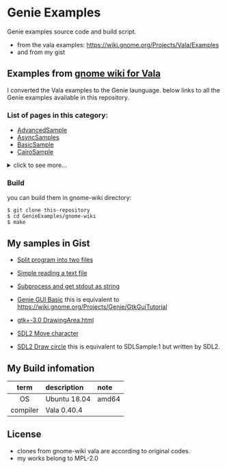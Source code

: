 # Genie Examples
Genie examples source code and build script.

- from the vala examples:
    https://wiki.gnome.org/Projects/Vala/Examples
- and from my gist

## Examples from [gnome wiki for Vala](https://wiki.gnome.org/Projects/Vala/Examples)

I converted the Vala examples to the Genie launguage.
below links to all the Genie examples available in this repository.

### List of pages in this category:

<summary>

- [AdvancedSample](gnome-wiki/AdvancedSample.md)
- [AsyncSamples](gnome-wiki/AsyncSamples.md)
- [BasicSample](gnome-wiki/BasicSample.md)
- [CairoSample](gnome-wiki/CairoSample.md)

<details>
<summary>click to see more...</summary><p>

- [CharacterSample](gnome-wiki/CharacterSample.md)
- [ClutterSamples](gnome-wiki/ClutterSamples.md)
- [ConditionalCompilationSample](gnome-wiki/ConditionalCompilationSample.md)
- [CursesSample](gnome-wiki/CursesSample.md)
- [CustomWidgetSamples](gnome-wiki/CustomWidgetSamples.md)
- [DBusClientSamples](gnome-wiki/DBusClientSamples.md)
- [DBusClientSamples/Waiting](gnome-wiki/DBusClientSamples/Waiting.md)
- [DBusServerSample](gnome-wiki/DBusServerSample.md)
- [DBusServerSamplePassingObjects](gnome-wiki/DBusServerSamplePassingObjects.md)
- [DragAndDropSample](gnome-wiki/DragAndDropSample.md)
- [GIOCompressionSample](gnome-wiki/GIOCompressionSample.md)
- [GIONetworkingSample](gnome-wiki/GIONetworkingSample.md)
- [GIOSamples](gnome-wiki/GIOSamples.md)
- [GSFSample](gnome-wiki/GSFSample.md)
- [GSLSample](gnome-wiki/GSLSample.md)
- [GSettingsSample](gnome-wiki/GSettingsSample.md)
- [GStreamerSample](gnome-wiki/GStreamerSample.md)
- [GStreamerSamples](gnome-wiki/GStreamerSamples.md)
- [GTKSample](gnome-wiki/GTKSample.md)
- [GdlSample](gnome-wiki/GdlSample.md)
- [Gedit3PluginSample](gnome-wiki/Gedit3PluginSample.md)
- [GeeSamples](gnome-wiki/GeeSamples.md)
- [GnomeDesktopAndGMenuExample](gnome-wiki/GnomeDesktopAndGMenuExample.md)
- [GtkCellRendererSample](gnome-wiki/GtkCellRendererSample.md)
- [InputSamples](gnome-wiki/InputSamples.md)
- [IoChannelsSample](gnome-wiki/IoChannelsSample.md)
- [JsonSample](gnome-wiki/JsonSample.md)
- [LibSoupSample](gnome-wiki/LibSoupSample.md)
- [ListSample](gnome-wiki/ListSample.md)
- [LoudmouthSample](gnome-wiki/LoudmouthSample.md)
- [LuaSample](gnome-wiki/LuaSample.md)
- [MxSample](gnome-wiki/MxSample.md)
- [OpenGLSamples](gnome-wiki/OpenGLSamples.md)
- [PangoCairoSample](gnome-wiki/PangoCairoSample.md)
- [PopplerSample](gnome-wiki/PopplerSample.md)
- [PropertiesSample](gnome-wiki/PropertiesSample.md)
- [PulseAudioSamples](gnome-wiki/PulseAudioSamples.md)
- [SDLBouncingBall](gnome-wiki/SDLBouncingBall.md)
- [SDLSample](gnome-wiki/SDLSample.md)
- [SharedLibSample](gnome-wiki/SharedLibSample.md)
- [SqliteSample](gnome-wiki/SqliteSample.md)
- [StringSample](gnome-wiki/StringSample.md)
- [TestSample](gnome-wiki/TestSample.md)
- [ThreadingSamples](gnome-wiki/ThreadingSamples.md)
- [TiffSample](gnome-wiki/TiffSample.md)
- [TimeSample](gnome-wiki/TimeSample.md)
- [TypeModuleSample](gnome-wiki/TypeModuleSample.md)
- [TypeModules](gnome-wiki/TypeModules.md)
- [USBSample](gnome-wiki/USBSample.md)
- [ValueSample](gnome-wiki/ValueSample.md)
- [WebKitSample](gnome-wiki/WebKitSample.md)
- [Win32CrossBuildSample](gnome-wiki/Win32CrossBuildSample.md)
- [XmlSample](gnome-wiki/XmlSample.md)

</p></details>

### Build
you can build them in gnome-wiki directory:

```
$ git clone this-repository
$ cd GenieExamples/gnome-wiki
$ make
```


## My samples in Gist

- [Split program into two files](examples/twofiles.md)
- [Simple reading a text file](https://gist.github.com/kuri65536/7b1930570a94e9a7ffc7a6ff9657edfb)
- [Subprocess and get stdout as string](examples/subprocess_pipe.md)
- [Genie GUI Basic](https://gist.github.com/kuri65536/d787a6cbbe0ed485ec4e714085a266bf)
    this is equivalent to https://wiki.gnome.org/Projects/Genie/GtkGuiTutorial

- [gtk+-3.0 DrawingArea.html](https://gist.github.com/kuri65536/844b89c1825f2c581d4333d5c8b2a3dd)
- [SDL2 Move character](https://gist.github.com/kuri65536/844b89c1825f2c581d4333d5c8b2a3dd)
- [SDL2 Draw circle](https://gist.github.com/kuri65536/55b19ae1b230f4d41539243d2c60da25)
    this is equivalent to SDLSample:1 but written by SDL2.


## My Build infomation

| term     | description  | note  |
|:--------:|:-------------|:------|
| OS       | Ubuntu 18.04 | amd64 |
| compiler | Vala 0.40.4  |       |


## License

- clones from gnome-wiki vala are according to original codes.
- my works belong to MPL-2.0

